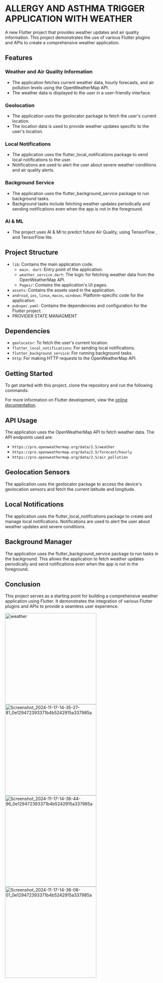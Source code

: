# ALLERGY AND ASTHMA TRIGGER APPLICATION WITH WEATHER

A new Flutter project that provides weather updates and air quality information. This project demonstrates the use of various Flutter plugins and APIs to create a comprehensive weather application.

## Features

### Weather and Air Quality Information
- The application fetches current weather data, hourly forecasts, and air pollution levels using the OpenWeatherMap API.
- The weather data is displayed to the user in a user-friendly interface.

### Geolocation
- The application uses the geolocator package to fetch the user's current location.
- The location data is used to provide weather updates specific to the user's location.

### Local Notifications
- The application uses the flutter_local_notifications package to send local notifications to the user.
- Notifications are used to alert the user about severe weather conditions and air quality alerts.

### Background Service
- The application uses the flutter_background_service package to run background tasks.
- Background tasks include fetching weather updates periodically and sending notifications even when the app is not in the foreground.

### AI & ML
- The project uses AI & Ml to predict future Air Quality, using TensorFlow , and TensorFlow lite.

## Project Structure
- `lib`: Contains the main application code.
  - `main. dart`: Entry point of the application.
  - `weather_service.dart`: The logic for fetching weather data from the OpenWeatherMap API.
  - `Pages/`: Contains the application's UI pages.
- `assets`: Contains the assets used in the application.
- `android`, `ios`, `linux`, `macos`, `windows`: Platform-specific code for the application.
- `pubspec.yaml`: Contains the dependencies and configuration for the Flutter project.
- PROVIDER STATE MANAGMENT 

## Dependencies
- `geolocator`: To fetch the user's current location.
- `flutter_local_notifications`: For sending local notifications.
- `flutter_background_service`: For running background tasks.
- `http`: For making HTTP requests to the OpenWeatherMap API.

## Getting Started
To get started with this project, clone the repository and run the following commands:

For more information on Flutter development, view the [online documentation](https://docs.flutter.dev/).

## API Usage
The application uses the OpenWeatherMap API to fetch weather data. The API endpoints used are:
- `https://pro.openweathermap.org/data/2.5/weather`
- `https://pro.openweathermap.org/data/2.5/forecast/hourly`
- `https://pro.openweathermap.org/data/2.5/air_pollution`

## Geolocation Sensors
The application uses the geolocator package to access the device's geolocation sensors and fetch the current latitude and longitude.

## Local Notifications
The application uses the flutter_local_notifications package to create and manage local notifications. Notifications are used to alert the user about weather updates and severe conditions.

## Background Manager
The application uses the flutter_background_service package to run tasks in the background. This allows the application to fetch weather updates periodically and send notifications even when the app is not in the foreground.

## Conclusion
This project serves as a starting point for building a comprehensive weather application using Flutter. It demonstrates the integration of various Flutter plugins and APIs to provide a seamless user experience.

<img src="https://github.com/user-attachments/assets/c7cb6ee3-3c5e-4b63-8b2e-23126bff1f3b" alt="weather" width="300">
<img src="https://github.com/user-attachments/assets/9eb31015-acc8-4bc3-a0b0-ae95401c30f4" alt="Screenshot_2024-11-17-14-35-27-81_0e129472393371b4b5242915a337985a" width="300" >
<img src="https://github.com/user-attachments/assets/5f45d911-15c4-4e3a-8b1f-a9b23b57307b" alt="Screenshot_2024-11-17-14-36-44-96_0e129472393371b4b5242915a337985a" width="300" >
<img src="https://github.com/user-attachments/assets/3a12361b-1735-466d-ac94-b8e4edd61457" alt="Screenshot_2024-11-17-14-36-06-01_0e129472393371b4b5242915a337985a" width="300" >
